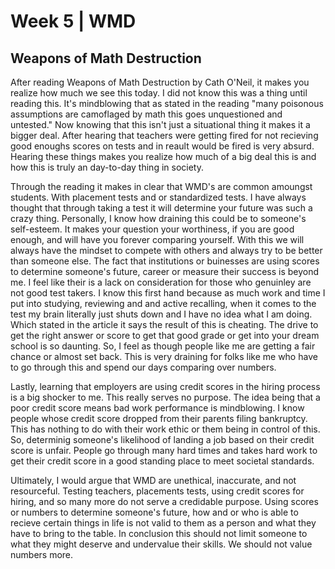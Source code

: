 # Week 5 | WMD
## Weapons of Math Destruction

After reading Weapons of Math Destruction by Cath O'Neil, it makes you realize how much we see this today. I did not know this was a thing until reading this. It's mindblowing that as stated in the reading "many poisonous assumptions are camoflaged by math this goes unquestioned and untested." Now knowing that this isn't just a situational thing it makes it a bigger deal. After hearing that teachers were getting fired for not recieving good enoughs scores on tests and in reault would be fired is very absurd. Hearing these things makes you realize how much of a big deal this is and how this is truly an day-to-day thing in society. 

Through the reading it makes in clear that WMD's are common amoungst students. With placement tests and or standardized tests. I have always thought that through taking a test it will determine your future was such a crazy thing. Personally, I know how draining this could be to someone's self-esteem. It makes your question your worthiness, if you are good enough, and will have you forever comparing yourself. With this we will always have the mindset to compete with others and always try to be better than someone else. The fact that institutions or buinesses are using scores to determine someone's future, career or measure their success is beyond me. I feel like their is a lack on consideration for those who genuinley are not good test takers. I know this first hand because as much work and time I put into studying, reviewing and and active recalling, when it comes to the test my brain literally just shuts down and I have no idea what I am doing. Which stated in the article it says the result of this is cheating. The drive to get the right answer or score to get that good grade or get into your dream school is so daunting. So, I feel as though people like me are getting a fair chance or almost set back. This is very draining for folks like me who have to go through this and spend our days comparing over numbers. 

Lastly, learning that employers are using credit scores in the hiring process is a big shocker to me. This really serves no purpose. The idea being that a poor credit score means bad work performance is mindblowing. I know people whose credit score dropped from their parents filing bankruptcy. This has nothing to do with their work ethic or them being in control of this. So, determinig someone's likelihood of landing a job based on their credit score is unfair. People go through many hard times and takes hard work to get their credit score in a good standing place to meet societal standards. 




Ultimately, I would argue that WMD are unethical, inaccurate, and not resourceful. Testing teachers, placements tests, using credit scores for hiring, and so many more do not serve a credidable purpose. Using scores or numbers to determine someone's future, how and or who is able to recieve certain things in life is not valid to them as a person and what they have to bring to the table. In conclusion this should not limit someone to what they might deserve and undervalue their skills. We should not value numbers more.  

<!--This assignment should have been done in atom, but since I am using mac it does not work so I have to do it through github--!>
